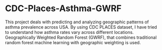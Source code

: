 # CDC-Places-Asthma-GWRF
This project deals with predicting and analyzing geographic patterns of asthma prevalence across USA. By using CDC PLACES dataset, I have tried to understand how asthma rates vary across different locations. Geographically Weighted Random Forest (GWRF),  that combines traditional random forest machine learning with geographic weighting is used.
